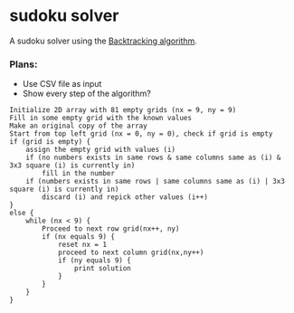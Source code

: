 # sudoku solver

A sudoku solver using the [Backtracking algorithm](https://en.wikipedia.org/wiki/Sudoku_solving_algorithms#Backtracking).


### Plans:
 - Use CSV file as input
 - Show every step of the algorithm?


```
Initialize 2D array with 81 empty grids (nx = 9, ny = 9)
Fill in some empty grid with the known values
Make an original copy of the array
Start from top left grid (nx = 0, ny = 0), check if grid is empty
if (grid is empty) {
    assign the empty grid with values (i)
    if (no numbers exists in same rows & same columns same as (i) & 3x3 square (i) is currently in)
        fill in the number
    if (numbers exists in same rows | same columns same as (i) | 3x3 square (i) is currently in)
        discard (i) and repick other values (i++)
}
else {
    while (nx < 9) {
        Proceed to next row grid(nx++, ny)
        if (nx equals 9) {
            reset nx = 1
            proceed to next column grid(nx,ny++)
            if (ny equals 9) {
                print solution
            }
        }
    }
}
```
